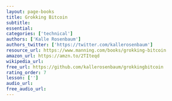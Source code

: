 ```yaml
---
layout: page-books
title: Grokking Bitcoin
subtitle: 
essential: 
categories: ['technical']
authors: ['Kalle Rosenbaum']
authors_twitter: ['https://twitter.com/kallerosenbaum']
resource_url: https://www.manning.com/books/grokking-bitcoin
amazon_url: https://amzn.to/2TIteqd
wikipedia_url: 
free_url: https://github.com/kallerosenbaum/grokkingbitcoin
rating_order: 7
lesson: ['']
audio_url: 
free_audio_url: 
---
```

